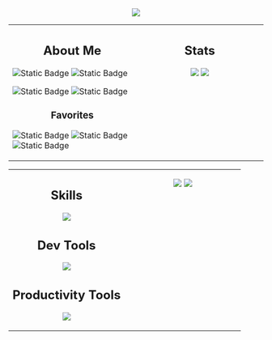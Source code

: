 <!--
<h1>Hi there 👋</h1>
<p>I'm just a girl that likes to tinker with software and make stuff.</p>
-->


<div align=center>
  <a href="https://github.com/ryo-ma/github-profile-trophy"><img src="https://github-profile-trophy.vercel.app/?username=Lau-San&column=-1&margin-w=15&theme=juicyfresh&no-frame=true&no-bg=true&title=-Followers,-Stars,-Reviews"></a>
</div>

<!-- TABLE 1 -->
<table width="960px"><tr><td valign="top" width="50%">

## <div align=center>About Me</div>


![Static Badge](https://img.shields.io/badge/Main_OS-Linux-blue?style=for-the-badge&labelColor=blue&color=gray)
![Static Badge](https://img.shields.io/badge/Editor-Neovim-blue?style=for-the-badge&labelColor=blue&color=gray)

![Static Badge](https://img.shields.io/badge/Current_Project-Portfolio%20Website-blue?style=for-the-badge&labelColor=orange&color=gray)
![Static Badge](https://img.shields.io/badge/Currently_Learning-Animation-blue?style=for-the-badge&labelColor=orange&color=gray)

### <div align=center>Favorites</div>

![Static Badge](https://img.shields.io/badge/Music_Genres-EDM,_Metal-blue?style=for-the-badge&labelColor=purple&color=gray)
![Static Badge](https://img.shields.io/badge/Artists-Billie_Eilish,_Caravan_Palace-blue?style=for-the-badge&labelColor=purple&color=gray)
![Static Badge](https://img.shields.io/badge/Games-Osu!,_Hollow_Knight-blue?style=for-the-badge&labelColor=purple&color=gray)



</td><td valign="top" width="50%" align=center>

## Stats

[![](https://streak-stats.demolab.com?user=Lau-San&theme=shadow-blue&hide_border=true&card_width=480&exclude_days=Sun%2CSat)]([https://github.com/anuraghazra/github-readme-stats](https://git.io/streak-stats))
[![](https://github-readme-stats-kappa-five-60.vercel.app/api?username=Lau-San&theme=shadow_blue&show_icons=true&hide_border=true&card_width=550&hide_title=true)](https://github.com/anuraghazra/github-readme-stats)


</td></tr></table>
<!-- END TABLE 1 -->

<!-- TABLE 2 -->
<table><tr><td valign="top" align=center width="50%">

## Skills
[![](https://skillicons.dev/icons?i=html,css,sass,js,ts,react,py,godot)](https://skillicons.dev/)

## Dev Tools
[![](https://skillicons.dev/icons?i=neovim,vscode,git,github,postman,vite)](https://skillicons.dev/)

## Productivity Tools
[![](https://skillicons.dev/icons?i=notion,obsidian)](https://skillicons.dev/)

</td><td valign="top" align=center width="50%">

[![](https://github-readme-stats-kappa-five-60.vercel.app/api/top-langs?username=Lau-San&theme=shadow_blue&hide_border=true&card_width=550&layout=compact&exclude_repo=github-readme-stats,2DShootingGame,Some2DTests)](https://github.com/anuraghazra/github-readme-stats)
[![](https://github-readme-stats-kappa-five-60.vercel.app/api/wakatime?username=lau_san&theme=shadow_blue&hide_border=true)](https://github.com/anuraghazra/github-readme-stats)

<!-- START_SECTION:waka -->
<!-- END_SECTION:waka -->

</td></tr></table>
<!-- END TABLE 2 -->


